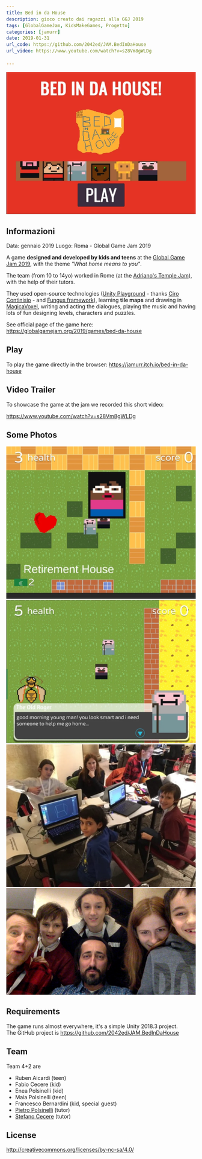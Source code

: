 ```yaml
---
title: Bed in da House
description: gioco creato dai ragazzi alla GGJ 2019
tags: [GlobalGameJam, KidsMakeGames, Progetto]
categories: [jamurr]
date: 2019-01-31
url_code: https://github.com/2042ed/JAM.BedInDaHouse
url_video: https://www.youtube.com/watch?v=s28Vm8gWLDg

---
```


![logo](../../assets/img/jam/bedindahouse_featured.webp)

## Informazioni
Data: gennaio 2019
Luogo: Roma - Global Game Jam 2019

A game **designed and developed by kids and teens** at the [Global Game Jam 2019](https://globalgamejam.org/2019/games/bed-da-house), with the theme _"What home means to you"_.

The team (from 10 to 14yo) worked in Rome (at the [Adriano's Temple Jam](https://globalgamejam.org/2019/jam-sites/roma-codemotion-temple-jam)), with the help of their tutors.

They used open-source technologies ([Unity Playground](https://github.com/Unity-Technologies/UnityPlayground) - thanks [Ciro Continisio](https://twitter.com/CiroContns) - and [Fungus framework](https://github.com/snozbot/fungus)), learning **tile maps** and drawing in [MagicaVoxel](http://ephtracy.github.io/), writing and acting the dialogues, playing the music and having lots of fun designing levels, characters and puzzles.

See official page of the game here: <https://globalgamejam.org/2019/games/bed-da-house>

## Play
To play the game directly in the browser:
<https://jamurr.itch.io/bed-in-da-house>

## Video Trailer
To showcase the game at the jam we recorded this short video:

<https://www.youtube.com/watch?v=s28Vm8gWLDg>

## Some Photos
![img](../../assets/img/jam/bedindahouse_screenshot.webp)
![img](../../assets/img/jam/bedindahouse_screenshot2.webp)
![img](../../assets/img/jam/bedindahouse_team_at_work.webp)
![img](../../assets/img/jam/bedindahouse_team42.webp)

## Requirements
The game runs almost everywhere, it's a simple Unity 2018.3 project.  
The GitHub project is <https://github.com/2042ed/JAM.BedInDaHouse>

## Team
Team 4+2 are

- Ruben Aicardi (teen)
- Fabio Cecere (kid)
- Enea Polsinelli (kid)
- Maia Polsinelli (teen)
- Francesco Bernardini (kid, special guest)
- [Pietro Polsinelli](https://github.com/ppolsinelli/) (tutor)
- [Stefano Cecere](https://github.com/StefanoCecere/) (tutor)

## License
<http://creativecommons.org/licenses/by-nc-sa/4.0/>
